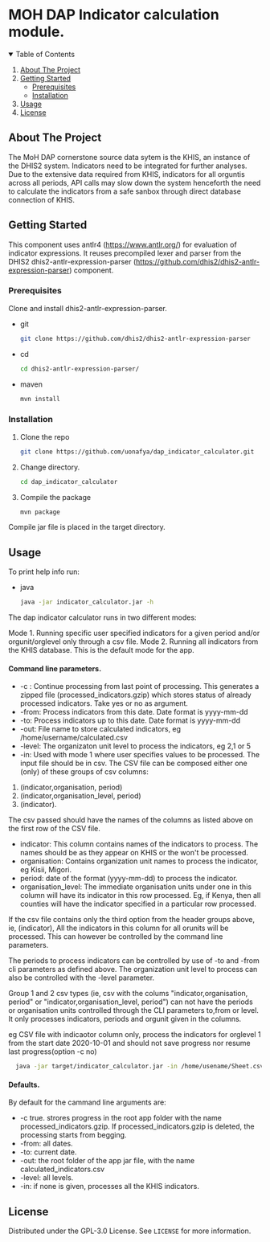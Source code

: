 # MOH DAP Indicator calculation module.

<!-- TABLE OF CONTENTS -->
<details open="open">
  <summary>Table of Contents</summary>
  <ol>
    <li>
      <a href="#about-the-project">About The Project</a>
    </li>
    <li>
      <a href="#getting-started">Getting Started</a>
      <ul>
        <li><a href="#prerequisites">Prerequisites</a></li>
        <li><a href="#installation">Installation</a></li>
      </ul>
    </li>
    <li><a href="#usage">Usage</a></li>
    <li><a href="#license">License</a></li>
  </ol>
</details>


<!-- ABOUT THE PROJECT -->
## About The Project

The MoH DAP cornerstone source data sytem is the KHIS, an instance of the DHIS2 system. Indicators need to be integrated for further analyses.
Due to the extensive data required from KHIS, indicators for all orguntis across all periods, API calls may slow down the system henceforth the need to calculate
the indicators from a safe sanbox through direct database connection of KHIS.


<!-- GETTING STARTED -->
## Getting Started

This component uses antlr4 (https://www.antlr.org/) for evaluation of indicator expressions. It reuses precompiled lexer and parser from the
DHIS2 dhis2-antlr-expression-parser (https://github.com/dhis2/dhis2-antlr-expression-parser) component. 

### Prerequisites

Clone and install dhis2-antlr-expression-parser.

* git
  ```sh
  git clone https://github.com/dhis2/dhis2-antlr-expression-parser
  ```

* cd
  ```sh
  cd dhis2-antlr-expression-parser/
  ```

* maven
  ```sh
  mvn install
  ```

### Installation

1. Clone the repo
   ```sh
   git clone https://github.com/uonafya/dap_indicator_calculator.git
   ```
2. Change directory.
   ```sh
   cd dap_indicator_calculator
   ```
3. Compile the package
   ```sh
   mvn package
   ```
Compile jar file is placed in the target directory.   

## Usage

To print help info run:

* java
  ```sh
  java -jar indicator_calculator.jar -h
  ```

The dap indicator calculator runs in two different modes:

Mode 1. Running specific user specified indicators for a given period and/or orgunit/orglevel only through a csv file.
Mode 2. Running all indicators from the KHIS database. This is the default mode for the app.

#### Command line parameters.
* -c : Continue processing from last point of processing. This generates a zipped file (processed_indicators.gzip) which stores status of already processed indicators. Take yes or no as argument.
* -from: Process indicators from this date. Date format is yyyy-mm-dd
* -to: Process indicators up to this date. Date format is yyyy-mm-dd
* -out: File name to store calculated indicators, eg /home/username/calculated.csv
* -level: The organizaton unit level to process the indicators, eg 2,1 or 5
* -in: Used with mode 1 where user specifies values to be processed. The input file should be in csv. The CSV file can be composed either one (only) of these groups of csv columns:
 
 1. (indicator,organisation, period) 
 2. (indicator,organisation_level, period) 
 3. (indicator). 
 
 The csv passed should have the names of the columns as listed above on the first row of the CSV file.
 
 - indicator: This column contains names of the indicators to process. The names should be as they appear on KHIS or the won't be processed.
 - organisation: Contains organization unit names to process the indicator, eg Kisii, Migori.
 - period: date of the format (yyyy-mm-dd) to process the indicator.
 - organisation_level: The immediate organisation units under one in this column will have its indicator in this row processed. Eg, if Kenya, then all counties will have the indicator specified in a particular row processed.
 
 If the csv file contains only the third option from the header groups above, ie, (indicator), All the indicators in this column for all orunits will be processed. This can however be controlled by the command line parameters.
 
 The periods to process indicators can be controlled by use of -to and -from cli parameters as defined above. The organization unit level to process can also be controlled
 with the -level parameter.
 
 Group 1 and 2 csv types (ie, csv with the colums "indicator,organisation, period" or "indicator,organisation_level, period") can not have the periods or organisation units controlled
 through the CLI parameters to,from or level. It only processes indicators, periods and orgunit given in the columns.

eg CSV file with indicaotor column only, process the indicators for orglevel 1 from the start date 2020-10-01 and should not save progress nor resume last progress(option -c no)
 ```sh
   java -jar target/indicator_calculator.jar -in /home/usename/Sheet.csv -c no -from 2020-10-01 -level 1
   ```

#### Defaults.
By default for the cammand line arguments are:
* -c true. strores progress in the root app folder with the name processed_indicators.gzip. If processed_indicators.gzip is deleted, the processing starts from begging.
* -from: all dates.
* -to: current date.
* -out: the root folder of the app jar file, with the name calculated_indicators.csv
* -level: all levels.
* -in: if none is given, processes all the KHIS indicators.


<!-- LICENSE -->
## License

Distributed under the GPL-3.0 License. See `LICENSE` for more information.
